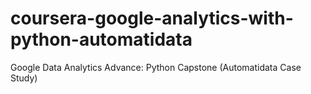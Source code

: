 # coursera-google-analytics-with-python-automatidata
Google Data Analytics Advance: Python Capstone (Automatidata Case Study)
